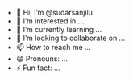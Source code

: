 - 👋 Hi, I’m @sudarsanjilu
- 👀 I’m interested in ...
- 🌱 I’m currently learning ...
- 💞️ I’m looking to collaborate on ...
- 📫 How to reach me ...
- 😄 Pronouns: ...
- ⚡ Fun fact: ...

<!---
sudarsanjilu/sudarsanjilu is a ✨ special ✨ repository because its `README.md` (this file) appears on your GitHub profile.
You can click the Preview link to take a look at your changes.
--->
